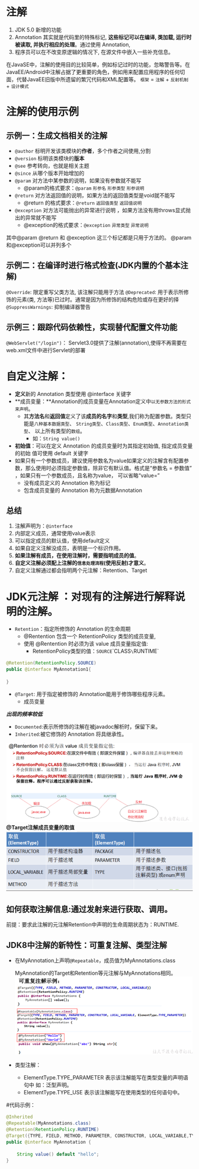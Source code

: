# 注解
1. JDK 5.0 新增的功能
2. Annotation 其实就是代码里的特殊标记, **这些标记可以在编译, 类加载, 运行时被读取, 并执行相应的处理**。通过使用 Annotation,
3. 程序员可以在不改变原逻辑的情况下, 在源文件中嵌入一些补充信息。

在JavaSE中，注解的使用目的比较简单，例如标记过时的功能，忽略警告等。在JavaEE/Android中注解占据了更重要的角色，例如用来配置应用程序的任何切面，代替JavaEE旧版中所遗留的繁冗代码和XML配置等。
`框架` = `注解` + `反射机制` + `设计模式`
# 注解的使用示例
## 示例一：生成文档相关的注解

- `@author` 标明开发该类模块的**作者**，多个作者之间使用,分割 
- `@version` 标明该类模块的**版本** 
- `@see` 参考转向，也就是相关主题 
- `@since` 从哪个版本开始增加的 
- `@param` 对方法中某参数的说明，如果没有参数就不能写 
   - @param的格式要求：`@param` `形参名` `形参类型` `形参说明` 
- `@return` 对方法返回值的说明，如果方法的返回值类型是void就不能写
   - @return 的格式要求：`@return` `返回值类型` `返回值说明`  
- `@exception` 对方法可能抛出的异常进行说明 ，如果方法没有用throws显式抛出的异常就不能写 
   - @exception的格式要求：`@exception` `异常类型` `异常说明` 

其中@param @return 和 @exception 这三个标记都是只用于方法的。 
@param和@exception可以并列多个
## 示例二：在编译时进行格式检查(JDK内置的个基本注解)
`@Override`: 限定重写父类方法, 该注解只能用于方法
`@Deprecated`: 用于表示所修饰的元素(类, 方法等)已过时。通常是因为所修饰的结构危险或存在更好的择
`@SuppressWarnings`: 抑制编译器警告
## 示例三：跟踪代码依赖性，实现替代配置文件功能
 `@WebServlet("/login")`： Servlet3.0提供了注解(annotation),使得不再需要在web.xml文件中进行Servlet的部署  
# 自定义注解：

- **定义**新的 Annotation 类型使用 @interface 关键字 
- **成员变量：**Annotation的成员变量在Annotation定义中`以无参数方法的形式来声明`。
   - 其**方法名**和**返回值**定义了该**成员的名字**和**类型**,我们称为配置参数。类型只能是`八种基本数据类型`、 `String类型`、`Class类型`、`Enum类型`、`Annotation类型`、 以上所有类型的`数组`。 
      - 如：`String value()` 
- **初始值**：可以在定义 Annotation 的成员变量时为其指定初始值, 指定成员变量的初始 值可使用 default 关键字 
- 如果只有一个参数成员，建议使用参数名为value如果定义的注解含有配置参数，那么使用时必须指定参数值，除非它有默认值。格式是“参数名 = 参数值” ，如果只有一个参数成员，且名称为value， 可以省略“value=” 
   - 没有成员定义的 Annotation 称为标记
   - 包含成员变量的 Annotation 称为元数据Annotation 
## 总结

1. 注解声明为：`@interface`
2. 内部定义成员，通常使用value表示
3. 可以指定成员的默认值，使用default定义
4. 如果自定义注解没成员，表明是一个标识作用。
5. **如果注解有成员，在使用注解时，需要指明成员的值**。
6. **自定义注解必须配上注解的`信息处理流程`(使用反射)才意义**。
7. 自定义注解通过都会指明两个元注解：Retention、Target


# JDK元注解 ：对现有的注解进行解释说明的注解。

- `Retention`：指定所修饰的 Annotation 的生命周期
   - @Rentention 包含一个 RetentionPolicy 类型的成员变量,
   - 使用 @Rentention 时必须为该 value 成员变量指定值: 
      - RetentionPolicy类型的值：`SOURCE`\`CLASS`\`RUNTIME`
```java
@Retention(RetentionPolicy.SOURCE)
public @interface MyAnnotation1{
    
}
```

-  `@Target`: 用于指定被修饰的 Annotation能用于修饰哪些程序元素。
   - 成员变量

*******出现的频率较低*******

- `Documented`:表示所修饰的注解在被javadoc解析时，保留下来。
- `Inherited`:被它修饰的 Annotation 将具继承性。

![image.png](image/img.png)
**@Target注解成员变量的取值**
![image.png](image/img_1.png)
## 如何获取注解信息:通过发射来进行获取、调用。
前提：要求此注解的元注解Retention中声明的生命周期状态为：RUNTIME.
## JDK8中注解的新特性：可重复注解、类型注解

* 在MyAnnotation上声明`@Repeatable`，成员值为MyAnnotations.class

   MyAnnotation的Target和Retention等元注解与MyAnnotations相同。
   ![image.png](image/img_2.png)
* 类型注解：
   * ElementType.TYPE_PARAMETER 表示该注解能写在类型变量的声明语句中 如：泛型声明。
   * ElementType.TYPE_USE 表示该注解能写在使用类型的任何语句中。

#代码示例：
```java
@Inherited
@Repeatable(MyAnnotations.class)
@Retention(RetentionPolicy.RUNTIME)
@Target({TYPE, FIELD, METHOD, PARAMETER, CONSTRUCTOR, LOCAL_VARIABLE,TYPE_PARAMETER,TYPE_USE})
public @interface MyAnnotation {

    String value() default "hello";
}

```


